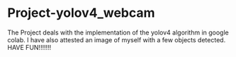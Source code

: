 # Project-yolov4_webcam

The Project deals with the implementation of the yolov4 algorithm in google colab.
I have also attested an image of myself with a few objects detected. 
HAVE FUN!!!!!!!
